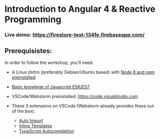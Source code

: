 # Introduction to Angular 4 & Reactive Programming

### Live demo: https://firestore-test-134fe.firebaseapp.com/

## Prerequisistes:

In order to follow the workshop, you'll need:

- A Linux dsitro (preferably Debian/Ubuntu based) with [Node 8 and npm preinstalled](https://nodejs.org/en/)

- [Basic knowlege of Javascript ES6/ES7](https://medium.com/sons-of-javascript/javascript-an-introduction-to-es6-1819d0d89a0f)

- VSCode/Webstorm preinstalled: https://code.visualstudio.com

- These 3 extensions on VSCode (Webstorm already provides these out of the box): 

    - [Auto Import](https://marketplace.visualstudio.com/items?itemName=steoates.autoimport)
    - [Inline Templates](https://marketplace.visualstudio.com/items?itemName=natewallace.angular2-inline)
    - [TypeScript Autocompletion](https://marketplace.visualstudio.com/items?itemName=rbbit.typescript-hero)
